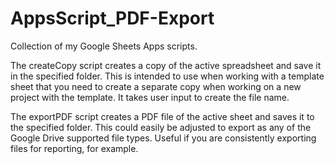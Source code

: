 # AppsScript_PDF-Export
Collection of my Google Sheets Apps scripts.

The createCopy script creates a copy of the active spreadsheet and save it in the specified folder. This is intended to use when working with a template sheet that you need to create a separate copy when working on a new project with the template. It takes user input to create the file name.

The exportPDF script creates a PDF file of the active sheet and saves it to the specified folder. This could easily be adjusted to export as any of the Google Drive supported file types. Useful if you are consistently exporting files for reporting, for example.
